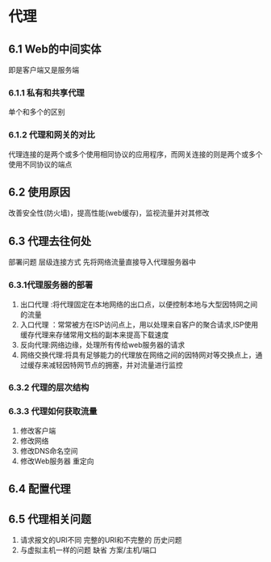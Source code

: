 # 代理

## 6.1 Web的中间实体
即是客户端又是服务端

### 6.1.1 私有和共享代理
单个和多个的区别

### 6.1.2 代理和网关的对比
代理连接的是两个或多个使用相同协议的应用程序，而网关连接的则是两个或多个使用不同协议的端点

## 6.2 使用原因

改善安全性(防火墙)，提高性能(web缓存)，监视流量并对其修改

## 6.3 代理去往何处
部署问题
层级连接方式
先将网络流量直接导入代理服务器中
### 6.3.1代理服务器的部署

1. 出口代理 :将代理固定在本地网络的出口点，以便控制本地与大型因特网之间的流量
2. 入口代理 ：常常被方在ISP访问点上，用以处理来自客户的聚合请求,ISP使用缓存代理来存储常用文档的副本来提高下载速度
3. 反向代理:网络边缘，处理所有传给web服务器的请求
4. 网络交换代理:将具有足够能力的代理放在网络之间的因特网对等交换点上，通过缓存来减轻因特网节点的拥塞，并对流量进行监控

### 6.3.2 代理的层次结构

### 6.3.3 代理如何获取流量

1. 修改客户端
2. 修改网络
3. 修改DNS命名空间
4. 修改Web服务器 重定向
## 6.4 配置代理

## 6.5 代理相关问题
1. 请求报文的URI不同  完整的URI和不完整的 历史问题
2. 与虚拟主机一样的问题 缺省 方案/主机/端口

